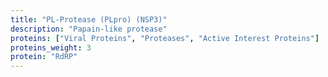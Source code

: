 ```yaml
---
title: "PL-Protease (PLpro) (NSP3)"
description: "Papain-like protease"
proteins: ["Viral Proteins", "Proteases", "Active Interest Proteins"]
proteins_weight: 3
protein: "RdRP"
---
```

